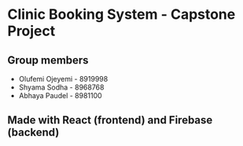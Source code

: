 # Clinic Booking System - Capstone Project

## Group members

-   Olufemi Ojeyemi - 8919998
-   Shyama Sodha - 8968768
-   Abhaya Paudel - 8981100

## Made with React (frontend) and Firebase (backend)
